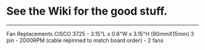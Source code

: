 # See the Wiki for the good stuff.


---------------------------
Fan Replacements
CISCO 3725 - 3.15"L x 0.6"W x 3.15"H (80mmX15mm) 3 pin - 2000RPM (cable repinned to match board order) - 2 fans
